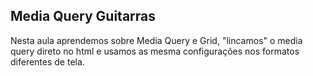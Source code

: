 ## Media Query Guitarras
  Nesta aula aprendemos sobre Media Query e Grid, "lincamos" o media query direto no html e usamos as mesma configurações nos formatos diferentes de tela.
  
